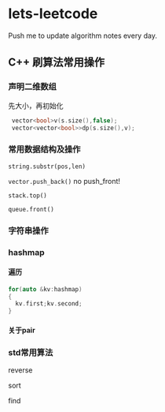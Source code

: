 # lets-leetcode
Push me to update algorithm notes every day.

## C++ 刷算法常用操作

### 声明二维数组

先大小，再初始化

```c++
 vector<bool>v(s.size(),false);
 vector<vector<bool>>dp(s.size(),v);
```

### 常用数据结构及操作

`string.substr(pos,len)`

`vector.push_back()` no push_front!

`stack.top()`

`queue.front()`

### 字符串操作

### hashmap

#### 遍历

```c++
for(auto &kv:hashmap)
{
  kv.first;kv.second;
}
```

#### 关于pair

### std常用算法

reverse

sort

find

